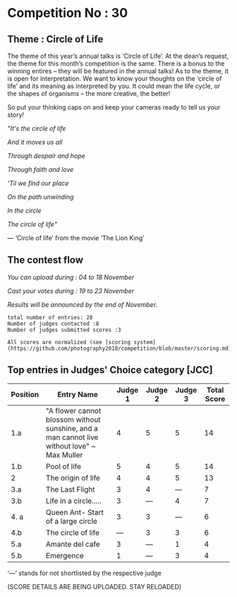 # Competition No : 30

## Theme : Circle of Life

The theme of this year’s annual talks is ‘Circle of Life’. At the dean’s request, the theme for this month’s competition is the same. 
There is a bonus to the winning entires – they will be featured in the annual talks!
As to the theme, it is open for interpretation. We want to know your thoughts on the ‘circle of life’ and its meaning as interpreted by you. 
It could mean the life cycle, or the shapes of organisms – the more creative, the better!

So put your thinking caps on and keep your cameras ready to tell us your story!

*"It's the circle of life*

*And it moves us all*

*Through despair and hope*

*Through faith and love*

*'Til we find our place*

*On the path unwinding*

*In the circle*

*The circle of life"*

   — ‘Circle of life’ from the movie ‘The Lion King’

## The contest flow
*You can upload during : 04 to 18 November*

*Cast your votes during : 19 to 23 November*

*Results will be announced by the end of November.*

    total number of entries: 28
    Number of judges contacted :8
    Number of judges submitted scores :3

    All scores are normalized (see [scoring system](https://github.com/photography2018/competition/blob/master/scoring.md))
    
## Top entries in Judges' Choice category [JCC]
|Position	|Entry Name|	Judge 1	| Judge 2	| Judge 3	| Total Score |
|--|--|--|--|--|--|
|1.a	| "A flower cannot blossom without sunshine, and a man cannot live without love" ~ Max Muller|	4|	5	|	5|14|
|1.b	|Pool of life|5|	4	|5	|14|
|2	|The origin of life|4	|4	|5|13|
|3.a	|The Last Flight|	3	|4	|—|7|
|3.b	|Life in a circle.....|	3|	—|4|	7|
|4. a|Queen Ant- Start of a large circle|3|3|—|6|
|4.b|The circle of life|—|3|3|6|
|5.a|Amante del cafe|3|—|1|4|
|5.b|Emergence|1|—|3|4|    
    
‘—’ stands for not shortlisted by the respective judge

    
(SCORE DETAILS ARE BEING UPLOADED. STAY RELOADED)
